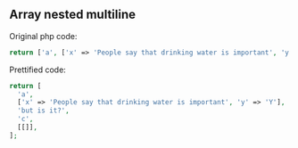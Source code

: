 ## Array nested multiline

Original php code:

```php
return ['a', ['x' => 'People say that drinking water is important', 'y' => 'Y'], 'but is it?', 'c', [[]]];
```

Prettified code:

```php
return [
  'a',
  ['x' => 'People say that drinking water is important', 'y' => 'Y'],
  'but is it?',
  'c',
  [[]],
];
```
